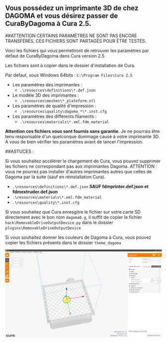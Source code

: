 ## Vous possédez un imprimante 3D de chez DAGOMA et vous désirez passer de CuraByDagoma à Cura 2.5.

##ATTENTION CERTAINS PARAMÈTRES NE SONT PAS ENCORE TRANSFÉRÉS, CES FICHIERS SONT PARTAGÉS POUR ÊTRE TESTÉS.

Voici les fichiers qui vous permettront de retrouver les paramètres par défaut de CuraByDagoma dans Cura version 2.5

Les fichiers sont à copier dans le dossier d'installation de Cura.

Par défaut, sous Windows 64bits :
`C:\Program Files\Cura 2.5`

- Les paramètres des imprimantes :
  - `.\resources\definitions\*.def.json`
- Le modèle 3D des imprimantes :
  - `.\resources\meshes\*_plateform.stl`
- Les paramètres de qualité d'impression :
  - `.\resources\quality\dagoma_*\*.inst.cfg`
- Les paramètres des différents filaments :
  - `.\resources\materials\*.xml.fdm_material`

**Attention ces fichiers vous sont fournis sans garantie**. Je ne pourrais être tenu responsable d'un quelconque dommage causé à votre imprimante 3D. A vous de bien vérifier les paramètres avant de lancer l'impression.

##ASTUCES :

Si vous souhaitez accélérer le chargement de Cura, vous pouvez supprimer les fichiers ne correspondant pas aux imprimantes Dagoma.
ATTENTION : vous ne pourrez pas installer d'autres imprimantes autres que celles de Dagoma par la suite (sauf en réinstallation Cura).
- `.\resources\definitions\*.def.json` **SAUF fdmprinter.def.json  et  fdmextruder.def.json**
- `.\resources\materials\*.xml.fdm_material`
- `.\resources\quality\*.inst.cfg`

Si vous souhaitez que Cura enresgitre le fichier sur votre carte SD directement avec le bon nom `dagoma0.g`, il suffit de copier le fichier `hack\RemovableDriveOutputDevice.py` dans le dossier `plugins\RemovableDriveOutputDevice`

Si vous souhaitez donner les couleurs de Dagoma à Cura, vous pouvez copier les fichiers présents dans le dossier `theme_dagoma`

![GitHub Logo](/theme_dagoma/preview.png)
